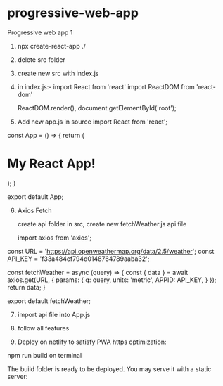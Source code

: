 # progressive-web-app
Progressive web app 1

1. npx create-react-app ./
2. delete src folder
3. create new src with index.js
4. in index.js:- 
    import React from 'react'
    import ReactDOM from 'react-dom'

    ReactDOM.render(<App/>), document.getElementById('root');

5. Add new app.js in source
    import React from 'react';

const App = () => {
  return (
    <div>
      <h1>My React App!</h1>
    </div>
  );
}

export default App;

6. Axios Fetch

   create api folder in src, create new fetchWeather.js api file 

   import axios from 'axios';

const URL = 'https://api.openweathermap.org/data/2.5/weather';
const API_KEY = 'f33a484cf794d0148764789aaba32';

const fetchWeather = async (query) => {
    const { data } = await axios.get(URL, {
        params: {
            q: query,
            units: 'metric',
            APPID: API_KEY,
        }
    });
    return data;
}

export default fetchWeather;

7. import api file into App.js

8. follow all features

9. Deploy on netlify to satisfy PWA https optimization:

npm run build on terminal 

The build folder is ready to be deployed.
You may serve it with a static server:

